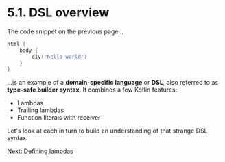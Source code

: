 # 5.1. DSL overview
The code snippet on the previous page...

```kotlin
html {
    body {
        div("hello world")
    }
}
```

...is an example of a **domain-specific language** or **DSL**, also referred to as **type-safe builder syntax**. It combines a few Kotlin features:

* Lambdas
* Trailing lambdas
* Function literals with receiver

Let's look at each in turn to build an understanding of that strange DSL syntax.

[Next: Defining lambdas](05-02-defining-lambdas.md)

